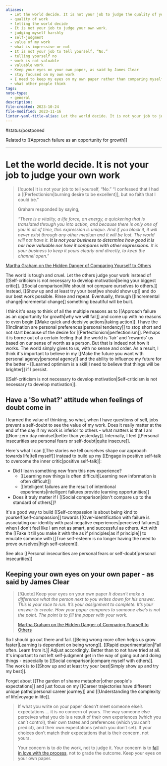 ```yaml
---
aliases:
  - Let the world decide. It is not your job to judge the quality of your work
  - quality of work
  - letting the world decide
  - It is not your job to judge your own work.
  - judging myself harshly
  - self-judgment
  - value of my work
  - what is impressive or not
  - It is not your job to tell yourself, “No.”
  - telling yourself no
  - work is not valuable
  - valuable work
  - Keep your eyes on your own paper, as said by James Clear
  - stay focused on my own work
  - I need to keep my eyes on my own paper rather than comparing myself to others.
  - what other people think
tags: 
note-type:
  - general
description: 
file-created: 2023-10-24
file-modified: 2023-11-16
linter-yaml-title-alias: Let the world decide. It is not your job to judge your own work
---
```


#status/postponed

Related to [[Approach failure as an opportunity for growth]]

---

# Let the world decide. It is not your job to judge your own work

> [!quote] It is not your job to tell yourself, “No.”
> “I confessed that I had a [[Perfectionism|burning desire to be excellent]], but no faith that I could be.”[](https://jamesclear.com/quality-comparison#)
>
> Graham responded by saying,
>
> _“There is a vitality, a life force, an energy, a quickening that is translated through you into action, and because there is only one of you in all of time, this expression is unique. And if you block it, it will never exist through any other medium and it will be lost. The world will not have it. **It is not your business to determine how good it is nor how valuable nor how it compares with other expressions.** It is your business to keep it yours clearly and directly, to keep the channel open.”_

[Martha Graham on the Hidden Danger of Comparing Yourself to Others](https://jamesclear.com/quality-comparison)

The world is tough and cruel. Let the others judge your work instead of [[Self-criticism is not necessary to develop motivation|being your biggest critic]]. [[Social comparison|We should not compare ourselves to others.]] Instead, [[Show up and at least try your best|we should show up]] and do our best work possible. Rinse and repeat. Eventually, through [[Incremental change|incremental change]] something beautiful will be built.

I think it's easy to think of all the multiple reasons as to [[Approach failure as an opportunity for growth|why we will fail]] and come up with no reasons to even begin [[Make quick and decisive actions|taking action]]. I have the [[Inclination are personal preferences|personal tendency]] to stop short and not start because of the desire for [[Perfectionism|perfectionism]]. Perhaps it is borne out of a certain feeling that the world is 'fair' and 'rewards' us based on our sense of worth as a person. But that is indeed not how it works. The world simply gives to us, with no sense and order. As a result, I think it's important to believe in my [[Make the future you want with personal agency|personal agency]] and the ability to influence my future for the better - [[Learned optimism is a skill|I need to believe that things will be brighter]] if I persist.

[[Self-criticism is not necessary to develop motivation|Self-criticism is not necessary to develop motivation]].


## Have a 'So what?' attitude when feelings of doubt come in

I learned the value of thinking, so what, when I have questions of self, jobs prevent a self-doubt to see the value of my work. Does it really matter at the end of the day if my work is inferior to others - what matters is that I am [[Non-zero day mindset|better than yesterday]]. Internally, I feel [[Personal insecurities are personal fears or self-doubt|quite insecure]].

Here's what I can [[The stories we tell ourselves shape our approach towards life|tell myself]] instead to build up my [[Engage in positive self-talk to overcome the inner critic|positive self-talk]]:

- Did I learn something new from this new experience?
	- [[Learning new things is often difficult|Learning new information is often difficult]]
	- [[Intelligent failures are the result of intentional experiments|intelligent failures provide learning opportunities]]
- Does it truly matter if I [[Social comparison|don't compare up to the standard of others]]?

It's a good way to build [[Self-compassion is about being kind to yourself|self-compassion]] towards [[Over-identification with failure is associating our identity with past negative experiences|perceived failures]] when I don't feel like I am not as smart, and successful as others. Act with the [[Fake it till you make it with the as if principles|as if principle]] to emulate someone with [[True self-esteem is no longer having the need to prove ourselves|high self-esteem]].

See also [[Personal insecurities are personal fears or self-doubt|personal insecurities]]

## Keeping your own eyes on your own paper - as said by James Clear

> [!Quote] Keep your eyes on your own paper
> _It doesn’t make a difference what the person next to you writes down for his answer. This is your race to run. It’s your assignment to complete. It’s your answer to create. How your paper compares to someone else’s is not the point. The point is to fill the paper with your work._
>
> [Martha Graham on the Hidden Danger of Comparing Yourself to Others](https://jamesclear.com/quality-comparison)

So I should go out there and fail. [[Being wrong more often helps us grow faster|Learning is dependent on being wrong]]. [[Rapid experimentation|Fail often. Learn from it.]]  Adjust accordingly. Better than to not have tried at all. It's important to not left self-judgment get in the way of going out and doing things - especially to [[Social comparison|compare myself with others]]. The work is to [[Show up and at least try your best|Simply show up and try my best]].

Forget about [[The garden of shame metaphor|other people's expectations]] and just focus on my [[Career trajectories have different unique paths|personal career journey]] and [[Understanding the complexity of life|voyage in life]].

> If what you write on your paper doesn’t meet someone else’s expectations … it is no concern of yours. The way someone else perceives what you do is a result of their own experiences (which you can’t control), their own tastes and preferences (which you can’t predict), and their own expectations (which you don’t set). If your choices don’t match their expectations that is their concern, not yours.
>
> Your concern is to _do_ the work, not to judge it. Your concern is to [fall in love with the process](https://jamesclear.com/stay-focused "stay focused"), not to grade the outcome. Keep your eyes on your own paper.

